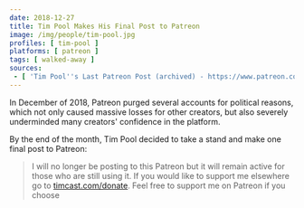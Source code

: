 ```yaml
---
date: 2018-12-27
title: Tim Pool Makes His Final Post to Patreon
image: /img/people/tim-pool.jpg
profiles: [ tim-pool ]
platforms: [ patreon ]
tags: [ walked-away ]
sources:
 - [ 'Tim Pool''s Last Patreon Post (archived) - https://www.patreon.com/posts/please-read-23584421', 'https://archive.vn/70pUr' ]
---
```


In December of 2018, Patreon purged several accounts for political reasons, which not only caused massive losses for other creators, but also severely underminded many creators' confidence in the platform.

By the end of the month, Tim Pool decided to take a stand and make one final post to Patreon:
> I will no longer be posting to this Patreon but it will remain active for those who are still using it.
> If you would like to support me elsewhere go to [timcast.com/donate](https://www.timcast.com/donate).
> Feel free to support me on Patreon if you choose
